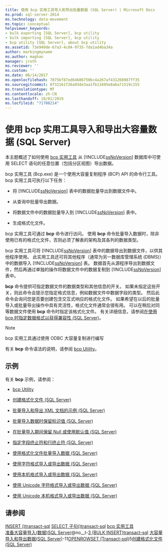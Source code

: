```yaml
---
title: 使用 bcp 实用工具导入和导出批量数据 (SQL Server) | Microsoft Docs
ms.prod: sql-server-2014
ms.technology: data-movement
ms.topic: conceptual
helpviewer_keywords:
- bulk exporting [SQL Server], bcp utility
- bulk importing [SQL Server], bcp utility
- bcp utility [SQL Server], about bcp utility
ms.assetid: 73e949de-67a3-4c84-9735-7da1ad4ba34a
author: markingmyname
ms.author: maghan
manager: jroth
ms.reviewer: ''
ms.custom: ''
ms.date: 06/14/2017
ms.openlocfilehash: 7075bf87ed64686750bc4a267af431268987ff35
ms.sourcegitcommit: 8732161f26a93de3aa1fb13495e8a6a71519c155
ms.translationtype: MT
ms.contentlocale: zh-CN
ms.lasthandoff: 10/01/2019
ms.locfileid: "71708214"
---
```

# <a name="import-and-export-bulk-data-by-using-the-bcp-utility-sql-server"></a>使用 bcp 实用工具导入和导出大容量数据 (SQL Server)

本主题概述了如何使用 [bcp 实用工具](../../tools/bcp-utility.md) 从 [!INCLUDE[ssNoVersion](../../includes/ssnoversion-md.md)] 数据库中可使用 SELECT 语句的任意位置（包括分区视图）导出数据。  
  
 bcp 实用工具 (Bcp.exe) 是一个使用大容量复制程序 (BCP) API 的命令行工具。 bcp 实用工具可执行以下任务：  
  
-   将 [!INCLUDE[ssNoVersion](../../includes/ssnoversion-md.md)] 表中的数据批量导出到数据文件中。  
  
-   从查询中批量导出数据。  
  
-   将数据文件中的数据批量导入到 [!INCLUDE[ssNoVersion](../../includes/ssnoversion-md.md)] 表中。  
  
-   生成格式化文件。  
  
 bcp 实用工具可通过 **bcp** 命令进行访问。 使用 **bcp** 命令批量导入数据时，除非使用已有的格式化文件，否则必须了解表的架构及其各列的数据类型。  
  
 bcp 实用工具可将 [!INCLUDE[ssNoVersion](../../includes/ssnoversion-md.md)] 表中的数据导出到数据文件，以供其他程序使用。 此实用工具还可将其他程序（通常为另一数据库管理系统 (DBMS)）中的数据导入 [!INCLUDE[ssNoVersion](../../includes/ssnoversion-md.md)] 表。 数据首先从源程序导出到数据文件，然后再通过单独的操作将数据文件中的数据复制到 [!INCLUDE[ssNoVersion](../../includes/ssnoversion-md.md)] 表中。  
  
 **bcp** 命令提供可指定数据文件的数据类型和其他信息的开关。 如果未指定这些开关，则此命令会提示您指定格式信息，例如数据文件中数据字段的类型。 然后此命令会询问您是否要创建包含交互式响应的格式化文件。 如果希望在以后的批量导入或批量导出操作中具有灵活性，格式化文件通常会很有用。 可以在稍后对同等数据文件使用 **bcp** 命令时指定该格式化文件。 有关详细信息，请参阅[在使用 bcp 时指定数据格式以获得兼容性 (SQL Server)](specify-data-formats-for-compatibility-when-using-bcp-sql-server.md)。  
  
> [!NOTE]  
>  bcp 实用工具通过使用 ODBC 大容量复制进行编写  
  
 有关 **bcp** 命令语法的说明，请参阅 [bcp Utility](../../tools/bcp-utility.md)。  
  
## <a name="examples"></a>示例

 有关 **bcp** 示例，请参阅：  
  
-   [bcp Utility](../../tools/bcp-utility.md)  
  
-   [创建格式化文件 (SQL Server)](create-a-format-file-sql-server.md)  
  
-   [批量导入和导出 XML 文档的示例 (SQL Server)](examples-of-bulk-import-and-export-of-xml-documents-sql-server.md)  
  
-   [批量导入数据时保留标识值 (SQL Server)](keep-identity-values-when-bulk-importing-data-sql-server.md)  
  
-   [在批量导入期间保留 Null 或使用默认值 (SQL Server)](keep-nulls-or-use-default-values-during-bulk-import-sql-server.md)  
  
-   [指定字段终止符和行终止符 (SQL Server)](specify-field-and-row-terminators-sql-server.md)  
  
-   [使用格式化文件批量导入数据 (SQL Server)](use-a-format-file-to-bulk-import-data-sql-server.md)  
  
-   [使用字符格式导入或导出数据 (SQL Server)](use-character-format-to-import-or-export-data-sql-server.md)  
  
-   [使用本机格式导入或导出数据 (SQL Server)](use-native-format-to-import-or-export-data-sql-server.md)  
  
-   [使用 Unicode 字符格式导入或导出数据 (SQL Server)](use-unicode-character-format-to-import-or-export-data-sql-server.md)  
  
-   [使用 Unicode 本机格式导入或导出数据 (SQL Server)](use-unicode-native-format-to-import-or-export-data-sql-server.md)  

## <a name="see-also"></a>请参阅

[INSERT &#40;&#41;transact-sql](/sql/t-sql/statements/insert-transact-sql)
[SELECT 子句&#40;&#41;transact-sql](/sql/t-sql/queries/select-clause-transact-sql)
[bcp 实用工具](../../tools/bcp-utility.md)   
[准备大容量导入&#40;数据&#41;SQL Server](prepare-to-bulk-import-data-sql-server.md)@no__t-[3 &#40;BULK INSERT&#41;transact-sql](/sql/t-sql/statements/bulk-insert-transact-sql)
[大容量导入和导出数据&#40;SQL Server&#41;](bulk-import-and-export-of-data-sql-server.md)-11[OPENROWSET &#40;Transact-sql&#41;](/sql/t-sql/functions/openrowset-transact-sql)5[创建格式化文件&#40;SQL Server&#41; ](create-a-format-file-sql-server.md)